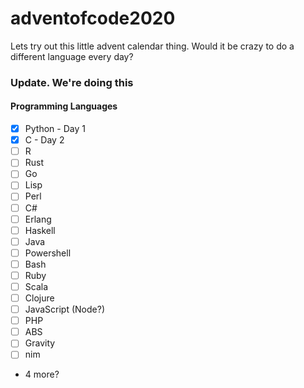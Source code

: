 # adventofcode2020
Lets try out this little advent calendar thing. Would it be crazy to do a different language every day?

### Update. We're doing this ###

#### Programming Languages ####

- [x] Python - Day 1
- [x] C - Day 2
- [ ] R
- [ ] Rust
- [ ] Go
- [ ] Lisp
- [ ] Perl
- [ ] C#
- [ ] Erlang
- [ ] Haskell
- [ ] Java
- [ ] Powershell
- [ ] Bash
- [ ] Ruby
- [ ] Scala
- [ ] Clojure
- [ ] JavaScript (Node?)
- [ ] PHP
- [ ] ABS
- [ ] Gravity
- [ ] nim

+ 4 more?

